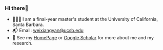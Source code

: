 ### Hi there👋

- 👨🏻‍💻 I am a final-year master's student at the University of California, Santa Barbara.
- 📬 Email: [weixiangyan@ucsb.edu](mailto:weixiangyan@ucsb.edu)
- 📃 See my [HomePage](https://weixiangyan.github.io/) or [Google Scholar](https://scholar.google.com/citations?user=SCHOLAR_ID&user=SsCHL58AAAAJ) for more about me and my research.
